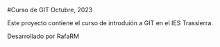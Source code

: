 
#Curso de GIT Octubre, 2023

Este proyecto contiene el curso de introduión a GIT en el IES Trassierra.

Desarrollado por RafaRM
